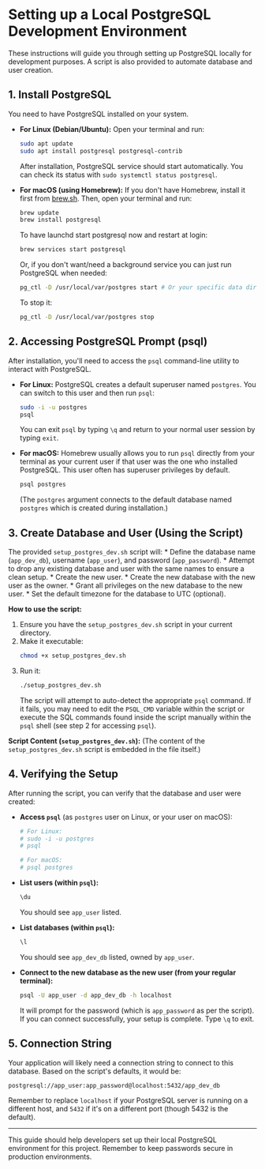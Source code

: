 # Setting up a Local PostgreSQL Development Environment

These instructions will guide you through setting up PostgreSQL locally for development purposes. A script is also provided to automate database and user creation.

## 1. Install PostgreSQL

You need to have PostgreSQL installed on your system.

*   **For Linux (Debian/Ubuntu):**
    Open your terminal and run:
    ```bash
    sudo apt update
    sudo apt install postgresql postgresql-contrib
    ```
    After installation, PostgreSQL service should start automatically. You can check its status with `sudo systemctl status postgresql`.

*   **For macOS (using Homebrew):**
    If you don't have Homebrew, install it first from [brew.sh](https://brew.sh/).
    Then, open your terminal and run:
    ```bash
    brew update
    brew install postgresql
    ```
    To have launchd start postgresql now and restart at login:
    ```bash
    brew services start postgresql
    ```
    Or, if you don't want/need a background service you can just run PostgreSQL when needed:
    ```bash
    pg_ctl -D /usr/local/var/postgres start # Or your specific data directory
    ```
    To stop it:
    ```bash
    pg_ctl -D /usr/local/var/postgres stop
    ```

## 2. Accessing PostgreSQL Prompt (psql)

After installation, you'll need to access the `psql` command-line utility to interact with PostgreSQL.

*   **For Linux:**
    PostgreSQL creates a default superuser named `postgres`. You can switch to this user and then run `psql`:
    ```bash
    sudo -i -u postgres
    psql
    ```
    You can exit `psql` by typing `\q` and return to your normal user session by typing `exit`.

*   **For macOS:**
    Homebrew usually allows you to run `psql` directly from your terminal as your current user if that user was the one who installed PostgreSQL. This user often has superuser privileges by default.
    ```bash
    psql postgres
    ```
    (The `postgres` argument connects to the default database named `postgres` which is created during installation.)

## 3. Create Database and User (Using the Script)

The provided `setup_postgres_dev.sh` script will:
    *   Define the database name (`app_dev_db`), username (`app_user`), and password (`app_password`).
    *   Attempt to drop any existing database and user with the same names to ensure a clean setup.
    *   Create the new user.
    *   Create the new database with the new user as the owner.
    *   Grant all privileges on the new database to the new user.
    *   Set the default timezone for the database to UTC (optional).

**How to use the script:**

1.  Ensure you have the `setup_postgres_dev.sh` script in your current directory.
2.  Make it executable:
    ```bash
    chmod +x setup_postgres_dev.sh
    ```
3.  Run it:
    ```bash
    ./setup_postgres_dev.sh
    ```
    The script will attempt to auto-detect the appropriate `psql` command. If it fails, you may need to edit the `PSQL_CMD` variable within the script or execute the SQL commands found inside the script manually within the `psql` shell (see step 2 for accessing `psql`).

**Script Content (`setup_postgres_dev.sh`):**
(The content of the `setup_postgres_dev.sh` script is embedded in the file itself.)

## 4. Verifying the Setup

After running the script, you can verify that the database and user were created:

*   **Access `psql`** (as `postgres` user on Linux, or your user on macOS):
    ```bash
    # For Linux:
    # sudo -i -u postgres
    # psql

    # For macOS:
    # psql postgres
    ```

*   **List users (within `psql`):**
    ```sql
    \du
    ```
    You should see `app_user` listed.

*   **List databases (within `psql`):**
    ```sql
    \l
    ```
    You should see `app_dev_db` listed, owned by `app_user`.

*   **Connect to the new database as the new user (from your regular terminal):**
    ```bash
    psql -U app_user -d app_dev_db -h localhost
    ```
    It will prompt for the password (which is `app_password` as per the script). If you can connect successfully, your setup is complete. Type `\q` to exit.

## 5. Connection String

Your application will likely need a connection string to connect to this database. Based on the script's defaults, it would be:

`postgresql://app_user:app_password@localhost:5432/app_dev_db`

Remember to replace `localhost` if your PostgreSQL server is running on a different host, and `5432` if it's on a different port (though 5432 is the default).

---

This guide should help developers set up their local PostgreSQL environment for this project. Remember to keep passwords secure in production environments.
